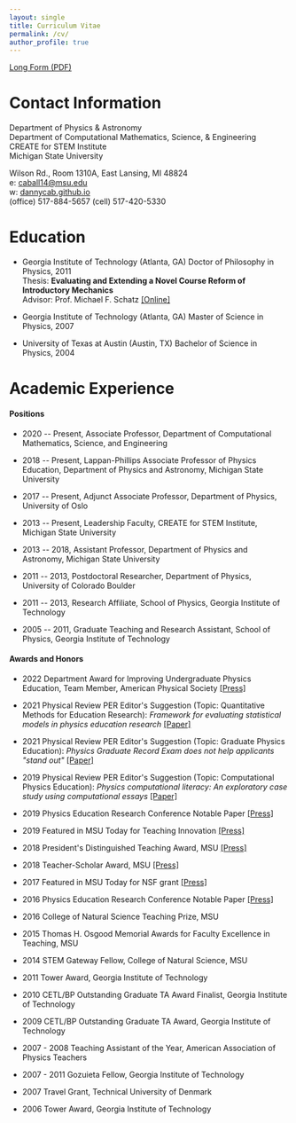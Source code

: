 ```yaml
---
layout: single
title: Curriculum Vitae
permalink: /cv/
author_profile: true
---
```

[Long Form (PDF)](https://github.com/dannycab/dannycab.github.io/raw/main/assets/docs/MDC_CV.pdf)

# Contact Information

Department of Physics & Astronomy\
Department of Computational Mathematics, Science, & Engineering\
CREATE for STEM Institute\
Michigan State University

Wilson Rd., Room 1310A, East Lansing, MI 48824\
e: <caball14@msu.edu>\
w: [dannycab.github.io](https://dannycab.github.io)\
(office) 517-884-5657 (cell) 517-420-5330

# Education

-   Georgia Institute of Technology (Atlanta, GA) Doctor of Philosophy
    in Physics, 2011\
    Thesis: **Evaluating and Extending a Novel Course Reform of
    Introductory Mechanics**\
    Advisor: Prof. Michael F. Schatz
    [\[Online\]]({http://arxiv.org/abs/1112.5593})

-   Georgia Institute of Technology (Atlanta, GA) Master of Science in
    Physics, 2007

-   University of Texas at Austin (Austin, TX) Bachelor of Science in
    Physics, 2004

# Academic Experience

#### Positions

-   2020 -- Present, Associate Professor, Department of Computational
    Mathematics, Science, and Engineering

-   2018 -- Present, Lappan-Phillips Associate Professor of Physics
    Education, Department of Physics and Astronomy, Michigan State
    University

-   2017 -- Present, Adjunct Associate Professor, Department of Physics,
    University of Oslo

-   2013 -- Present, Leadership Faculty, CREATE for STEM Institute,
    Michigan State University

-   2013 -- 2018, Assistant Professor, Department of Physics and
    Astronomy, Michigan State University

-   2011 -- 2013, Postdoctoral Researcher, Department of Physics,
    University of Colorado Boulder

-   2011 -- 2013, Research Affiliate, School of Physics, Georgia
    Institute of Technology

-   2005 -- 2011, Graduate Teaching and Research Assistant, School of
    Physics, Georgia Institute of Technology

#### Awards and Honors

-   2022 Department Award for Improving Undergraduate Physics Education,
    Team Member, American Physical Society
    [\[Press\]](https://natsci.msu.edu/news/msu-recognized-for-physics-undergraduate-education-excellence/)

-   2021 Physical Review PER Editor's Suggestion (Topic: Quantitative
    Methods for Education Research): *Framework for evaluating
    statistical models in physics education research*
    [\[Paper\]](https://journals.aps.org/prper/abstract/10.1103/PhysRevPhysEducRes.17.020104)

-   2021 Physical Review PER Editor's Suggestion (Topic: Graduate
    Physics Education): *Physics Graduate Record Exam does not help
    applicants "stand out"*
    [\[Paper\]](https://journals.aps.org/prper/abstract/10.1103/PhysRevPhysEducRes.17.010144)

-   2019 Physical Review PER Editor's Suggestion (Topic: Computational
    Physics Education): *Physics computational literacy: An exploratory
    case study using computational essays*
    [\[Paper\]](https://journals.aps.org/prper/abstract/10.1103/PhysRevPhysEducRes.15.020152)

-   2019 Physics Education Research Conference Notable Paper
    [\[Press\]]({https://www.compadre.org/per/items/detail.cfm?ID=15226})

-   2019 Featured in MSU Today for Teaching Innovation
    [\[Press\]](https://msutoday.msu.edu/feature/2019/bringing-new-energy-to-physics-education/)

-   2018 President's Distinguished Teaching Award, MSU
    [\[Press\]]({http://msutoday.msu.edu/news/2017/2018-presidents-distinguished-teaching-award/})

-   2018 Teacher-Scholar Award, MSU
    [\[Press\]](https://msutoday.msu.edu/news/2018/2018-teacher-scholar-awards/)

-   2017 Featured in MSU Today for NSF grant
    [\[Press\]](https://msutoday.msu.edu/news/2017/12m-nsf-grant-helps-integrate-computational-science-into-high-school-physics/)

-   2016 Physics Education Research Conference Notable Paper
    [\[Press\]]({http://www.compadre.org/per/items/detail.cfm?ID=14186})

-   2016 College of Natural Science Teaching Prize, MSU

-   2015 Thomas H. Osgood Memorial Awards for Faculty Excellence in
    Teaching, MSU

-   2014 STEM Gateway Fellow, College of Natural Science, MSU

-   2011 Tower Award, Georgia Institute of Technology

-   2010 CETL/BP Outstanding Graduate TA Award Finalist, Georgia
    Institute of Technology

-   2009 CETL/BP Outstanding Graduate TA Award, Georgia Institute of
    Technology

-   2007 - 2008 Teaching Assistant of the Year, American Association of
    Physics Teachers

-   2007 - 2011 Gozuieta Fellow, Georgia Institute of Technology

-   2007 Travel Grant, Technical University of Denmark

-   2006 Tower Award, Georgia Institute of Technology
